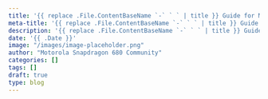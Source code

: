 ```yaml
---
title: '{{ replace .File.ContentBaseName `-` ` ` | title }} Guide for Motorola G32(devon), G42(hawao) and G52(rhode)'
meta-title: '{{ replace .File.ContentBaseName `-` ` ` | title }} Guide for Motorola G32(devon), G42(hawao) and G52(rhode)'
description: '{{ replace .File.ContentBaseName `-` ` ` | title }} Guide for Motorola devices with Snapdragon 680 chipset like G32(codename devon), G42(codename hawao) and G52(codename rhode)'
date: '{{ .Date }}'
image: "/images/image-placeholder.png"
author: "Motorola Snapdragon 680 Community"
categories: []
tags: []
draft: true
type: blog
---
```

